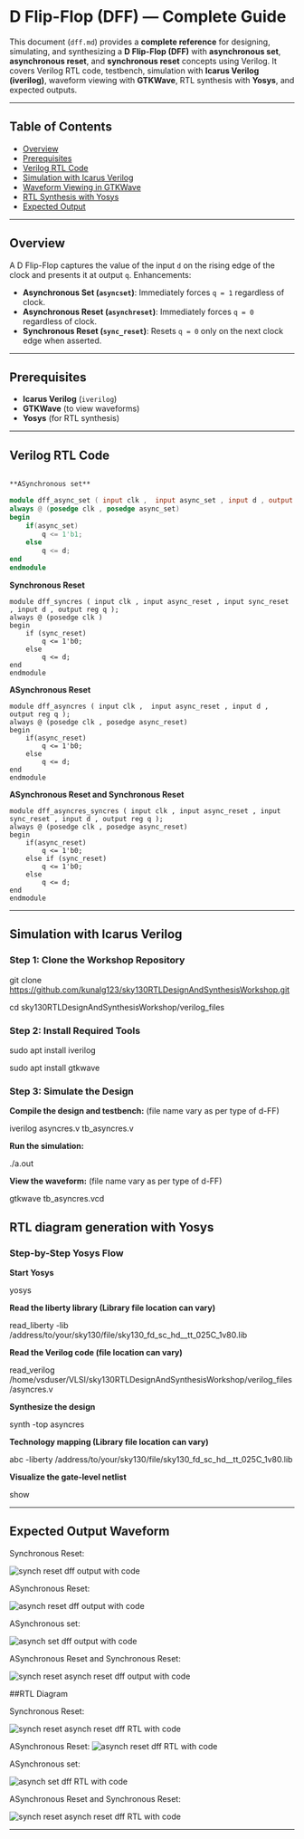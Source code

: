 # D Flip-Flop (DFF) — Complete Guide

This document (`dff.md`) provides a **complete reference** for designing, simulating, and synthesizing a **D Flip-Flop (DFF)** with **asynchronous set**, **asynchronous reset**, and **synchronous reset** concepts using Verilog. It covers Verilog RTL code, testbench, simulation with **Icarus Verilog (iverilog)**, waveform viewing with **GTKWave**, RTL synthesis with **Yosys**, and expected outputs.

---

## Table of Contents

* [Overview](#overview)
* [Prerequisites](#prerequisites)
* [Verilog RTL Code](#verilog-rtl-code)
* [Simulation with Icarus Verilog](#simulation-with-icarus-verilog)
* [Waveform Viewing in GTKWave](#waveform-viewing-in-gtkwave)
* [RTL Synthesis with Yosys](#rtl-synthesis-with-yosys)
* [Expected Output](#expected-output)

---

## Overview

A D Flip-Flop captures the value of the input `d` on the rising edge of the clock and presents it at output `q`. Enhancements:

* **Asynchronous Set (`asyncset`)**: Immediately forces `q = 1` regardless of clock.
* **Asynchronous Reset (`asynchreset`)**: Immediately forces `q = 0` regardless of clock.
* **Synchronous Reset (`sync_reset`)**: Resets `q = 0` only on the next clock edge when asserted.

---

## Prerequisites

* **Icarus Verilog** (`iverilog`)
* **GTKWave** (to view waveforms)
* **Yosys** (for RTL synthesis)
---

## Verilog RTL Code

```verilog

**ASynchronous set** 

module dff_async_set ( input clk ,  input async_set , input d , output reg q );
always @ (posedge clk , posedge async_set)
begin
	if(async_set)
		q <= 1'b1;
	else	
		q <= d;
end
endmodule

```
**Synchronous Reset**
```
module dff_syncres ( input clk , input async_reset , input sync_reset , input d , output reg q );
always @ (posedge clk )
begin
	if (sync_reset)
		q <= 1'b0;
	else	
		q <= d;
end
endmodule
```
**ASynchronous Reset**
```
module dff_asyncres ( input clk ,  input async_reset , input d , output reg q );
always @ (posedge clk , posedge async_reset)
begin
	if(async_reset)
		q <= 1'b0;
	else	
		q <= d;
end
endmodule
```

**ASynchronous Reset and Synchronous Reset**
```
module dff_asyncres_syncres ( input clk , input async_reset , input sync_reset , input d , output reg q );
always @ (posedge clk , posedge async_reset)
begin
	if(async_reset)
		q <= 1'b0;
	else if (sync_reset)
		q <= 1'b0;
	else	
		q <= d;
end
endmodule
```
---


## Simulation with Icarus Verilog
### Step 1: Clone the Workshop Repository

git clone https://github.com/kunalg123/sky130RTLDesignAndSynthesisWorkshop.git

cd sky130RTLDesignAndSynthesisWorkshop/verilog_files

### Step 2: Install Required Tools

sudo apt install iverilog

sudo apt install gtkwave

### Step 3: Simulate the Design

**Compile the design and testbench:** (file name vary as per type of d-FF)

iverilog asyncres.v tb_asyncres.v

**Run the simulation:**

./a.out

**View the waveform:** (file name vary as per type of d-FF)

gtkwave tb_asyncres.vcd

## RTL diagram generation with Yosys

### Step-by-Step Yosys Flow

**Start Yosys**

yosys

**Read the liberty library (Library file location can vary)**

read_liberty -lib /address/to/your/sky130/file/sky130_fd_sc_hd__tt_025C_1v80.lib

**Read the Verilog code (file location can vary)**

read_verilog /home/vsduser/VLSI/sky130RTLDesignAndSynthesisWorkshop/verilog_files/asyncres.v

**Synthesize the design**

synth -top asyncres

**Technology mapping (Library file location can vary)**

abc -liberty /address/to/your/sky130/file/sky130_fd_sc_hd__tt_025C_1v80.lib 

**Visualize the gate-level netlist**

show

---

## Expected Output Waveform 


Synchronous Reset:

![synch reset dff output with code](https://github.com/user-attachments/assets/313ca01e-6edd-44ba-8514-8f06ae516c1c)

ASynchronous Reset:

![asynch reset dff output with code](https://github.com/user-attachments/assets/fad1e1f5-1536-441a-9268-b761351d7bb1)

ASynchronous set:

![asynch set dff output with code](https://github.com/user-attachments/assets/57de86e9-85f6-41c8-8f43-ff05839c0bc6)


ASynchronous Reset and Synchronous Reset:

![synch reset asynch reset dff output with code](https://github.com/user-attachments/assets/5d727fa8-6f7f-4a99-8a2f-c420c75f4542)



##RTL Diagram


Synchronous Reset:

![synch reset asynch reset dff RTL with code](https://github.com/user-attachments/assets/83b3f63c-2ec4-44fa-bfe4-b9e4aea6fb69)


ASynchronous Reset:
![asynch reset dff RTL with code](https://github.com/user-attachments/assets/fcbc3a01-58d8-40aa-a965-8fbfccad4dd4)


ASynchronous set:

![asynch set dff RTL with code](https://github.com/user-attachments/assets/d119535b-5084-4628-81ed-f12555d52cfa)

ASynchronous Reset and Synchronous Reset:

![synch reset asynch reset dff RTL with code](https://github.com/user-attachments/assets/4f16edac-b4aa-4c6d-b1f8-f1cacbb92eaf)



---
